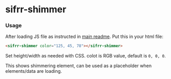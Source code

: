 # sifrr-shimmer

### Usage

After loading JS file as instructed in [main readme](../../README.md). Put this in your html file:

```html
<sifrr-shimmer color="125, 45, 78"></sifrr-shimmer>
```

Set height/width as needed with CSS.
colot is RGB value, default is `0, 0, 0`.

This shows shimmering element, can be used as a placeholder when elements/data are loading.
